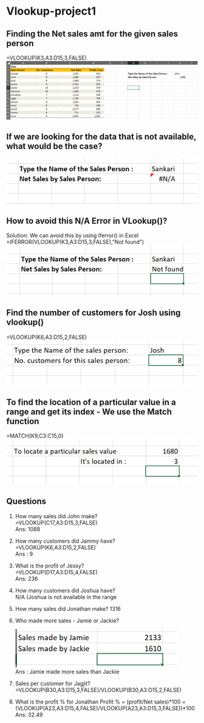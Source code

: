 # Vlookup-project1
## Finding the Net sales amt for the given sales person
=VLOOKUP(K3,A3:D15,3,FALSE)    
![img alt](https://github.com/nsankareswari-70/Vlookup-project1/blob/4535d99e818cd4a36be77a9bc001f9cd2a80fd73/ex88.png)

## If we are looking for the data that is not available, what would be the case?

![img alt](https://github.com/nsankareswari-70/Vlookup-project1/blob/0ccce75f56601f578a3e6d96d20fdcf698f375c2/ex89.png)

## How to avoid this N/A Error in VLookup()?    
Solution: We can avoid this by using Iferror() in Excel    
=IFERROR(VLOOKUP(K3,A3:D15,3,FALSE),"Not found")   
![img alt](https://github.com/nsankareswari-70/Vlookup-project1/blob/d3b12d91e247588be2717ecbea9a0d31a3317ac1/ex90.png)   

## Find the number of customers for Josh using vlookup()
=VLOOKUP(K6,A3:D15,2,FALSE)     
![img alt](https://github.com/nsankareswari-70/Vlookup-project1/blob/06d8886425c96e2098770259ad85a86f1edd25c4/ex91.png)

## To find the location of a particular value in a range and get its index - We use the Match function

=MATCH(K9,C3:C15,0)   
![img alt](https://github.com/nsankareswari-70/Vlookup-project1/blob/ac53835e3c617048f29ebfc0ce92c97f123578ad/ex92.png)

## Questions
1. How many sales did John make?    
=VLOOKUP(C17,A3:D15,3,FALSE)    
Ans: 1088    
2. How many customers did Jammy have?    
=VLOOKUP(K6,A3:D15,2,FALSE)     
Ans : 9    

3. What is the profit of Jessy?    
   =VLOOKUP(D17,A3:D15,4,FALSE)     
   Ans: 236   
4. How many customers did Joshua have?    
   N/A (Joshua is not available in the range

5. How many sales did Jonathan make?
   1316
6. Who made more sales - Jamie or Jackie?
   
   ![img alt](https://github.com/nsankareswari-70/Vlookup-project1/blob/1a2a91e0fdfd6b87205ce0f3f2fef58658fee415/ex93.png)   
   Ans : Jamie made more sales than Jackie

7. Sales per customer for Jagjit?    
   =VLOOKUP(B30,A3:D15,3,FALSE)/VLOOKUP(B30,A3:D15,2,FALSE)
8. What is the profit % for Jonathan
Profit % = (profit/Net sales)*100
=(VLOOKUP(A23,A3:D15,4,FALSE)/VLOOKUP(A23,A3:D15,3,FALSE))*100
Ans: 32.49







   
   
   
   

   











